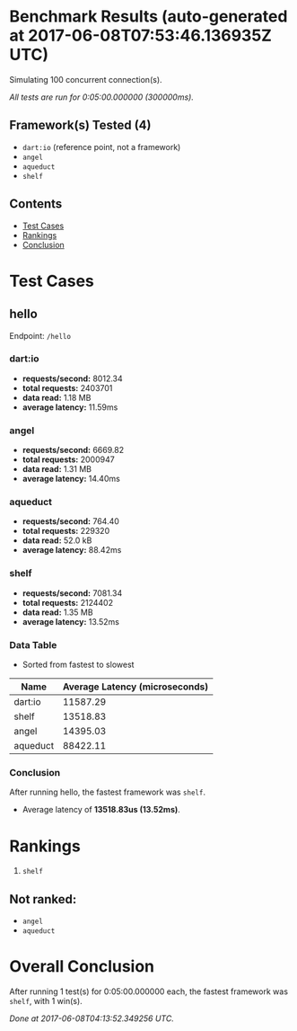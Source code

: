 # Benchmark Results (auto-generated at 2017-06-08T07:53:46.136935Z UTC)
Simulating 100 concurrent connection(s).

*All tests are run for 0:05:00.000000 (300000ms).*
## Framework(s) Tested (4)
  * `dart:io` (reference point, not a framework)
  * `angel`
  * `aqueduct`
  * `shelf`
## Contents
  * [Test Cases](#test-cases)
  * [Rankings](#rankings)
  * [Conclusion](#conclusion)
# Test Cases
## hello
Endpoint: `/hello`
### dart:io
  * **requests/second:** 8012.34
  * **total requests:** 2403701
  * **data read:** 1.18 MB
  * **average latency:** 11.59ms
### angel
  * **requests/second:** 6669.82
  * **total requests:** 2000947
  * **data read:** 1.31 MB
  * **average latency:** 14.40ms
### aqueduct
  * **requests/second:** 764.40
  * **total requests:** 229320
  * **data read:** 52.0 kB
  * **average latency:** 88.42ms
### shelf
  * **requests/second:** 7081.34
  * **total requests:** 2124402
  * **data read:** 1.35 MB
  * **average latency:** 13.52ms
### Data Table
* Sorted from fastest to slowest

Name | Average Latency (microseconds)
---- | ----
dart:io | 11587.29
shelf | 13518.83
angel | 14395.03
aqueduct | 88422.11
### Conclusion
After running hello, the fastest framework was `shelf`.
  * Average latency of **13518.83us (13.52ms)**.
# Rankings
  1. `shelf`
## Not ranked:
  * `angel`
  * `aqueduct`
# Overall Conclusion
After running 1 test(s) for 0:05:00.000000 each, the fastest framework was `shelf`, with 1 win(s).

*Done at 2017-06-08T04:13:52.349256 UTC.*
